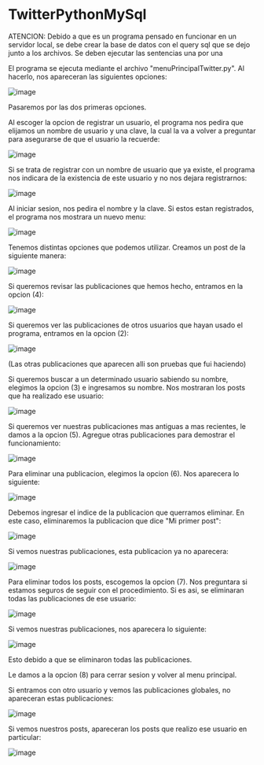 # TwitterPythonMySql

ATENCION: Debido a que es un programa pensado en funcionar en un servidor local, se debe crear la base de datos
con el query sql que se dejo junto a los archivos. Se deben ejecutar las sentencias una por una

El programa se ejecuta mediante el archivo "menuPrincipalTwitter.py".
Al hacerlo, nos apareceran las siguientes opciones:

![image](https://user-images.githubusercontent.com/107152796/179851618-a2e36a8e-0b6e-496c-b81f-2d80e004f52c.png)

Pasaremos por las dos primeras opciones.

Al escoger la opcion de registrar un usuario, el programa nos pedira que elijamos un nombre de usuario y una clave,
la cual la va a volver a preguntar para asegurarse de que el usuario la recuerde:

![image](https://user-images.githubusercontent.com/107152796/179852504-0c752cd1-e683-4714-ad01-41f648291793.png)

Si se trata de registrar con un nombre de usuario que ya existe, el programa nos indicara de la existencia de este
usuario y no nos dejara registrarnos:

![image](https://user-images.githubusercontent.com/107152796/179852653-4820ede2-9a81-490f-a73d-d5e4babfcd0e.png)

Al iniciar sesion, nos pedira el nombre y la clave. Si estos estan registrados, el programa nos mostrara un nuevo menu:

![image](https://user-images.githubusercontent.com/107152796/180067226-328f84bd-eeca-43dd-bcbc-14ba283cf9c3.png)

Tenemos distintas opciones que podemos utilizar. Creamos un post de la siguiente manera:

![image](https://user-images.githubusercontent.com/107152796/179852935-8cccf20a-d9e2-4c9d-a4d0-3c322eb949ad.png)

Si queremos revisar las publicaciones que hemos hecho, entramos en la opcion (4):

![image](https://user-images.githubusercontent.com/107152796/179853018-7089cc4c-d261-452a-8ec4-1db035d00758.png)

Si queremos ver las publicaciones de otros usuarios que hayan usado el programa, entramos en la opcion (2):

![image](https://user-images.githubusercontent.com/107152796/179853362-06ee4d92-3ada-4ebf-9687-c770ac894391.png)

(Las otras publicaciones que aparecen alli son pruebas que fui haciendo)

Si queremos buscar a un determinado usuario sabiendo su nombre, elegimos la opcion (3) e ingresamos su nombre. Nos mostraran los posts que ha realizado
ese usuario:

![image](https://user-images.githubusercontent.com/107152796/180067569-93315662-eff0-44e5-83f9-9c0d9b2eb735.png)

Si queremos ver nuestras publicaciones mas antiguas a mas recientes, le damos a la opcion (5). Agregue otras publicaciones para demostrar el funcionamiento:

![image](https://user-images.githubusercontent.com/107152796/179853646-d2342722-cd27-4800-8391-bd5dec026979.png)

Para eliminar una publicacion, elegimos la opcion (6). Nos aparecera lo siguiente:

![image](https://user-images.githubusercontent.com/107152796/179853755-6e65642b-bd71-4f5f-b772-5c54828bb3db.png)

Debemos ingresar el indice de la publicacion que querramos eliminar. En este caso, eliminaremos la publicacion que dice "Mi primer post":

![image](https://user-images.githubusercontent.com/107152796/179853887-690bace8-608e-4430-a6a0-a91f0ff8586a.png)

Si vemos nuestras publicaciones, esta publicacion ya no aparecera:

![image](https://user-images.githubusercontent.com/107152796/179853954-d8f3a6e0-54d3-44e7-90bf-913fd56c1ad7.png)

Para eliminar todos los posts, escogemos la opcion (7). Nos preguntara si estamos seguros de seguir con el procedimiento. Si es asi, se eliminaran todas
las publicaciones de ese usuario:

![image](https://user-images.githubusercontent.com/107152796/179854114-bf208eb3-6798-4f10-9c99-1f41a724c079.png)

Si vemos nuestras publicaciones, nos aparecera lo siguiente:

![image](https://user-images.githubusercontent.com/107152796/179854186-673d3175-de36-4c2f-bb71-0ce800b2f392.png)

Esto debido a que se eliminaron todas las publicaciones. 

Le damos a la opcion (8) para cerrar sesion y volver al menu principal.

Si entramos con otro usuario y vemos las publicaciones globales, no apareceran estas publicaciones:

![image](https://user-images.githubusercontent.com/107152796/179854304-1e60995c-05a3-4777-a764-c7015a0adc30.png)

Si vemos nuestros posts, apareceran los posts que realizo ese usuario en particular:

![image](https://user-images.githubusercontent.com/107152796/179854412-f5843329-41d7-4f7e-a579-ea026594590d.png)









